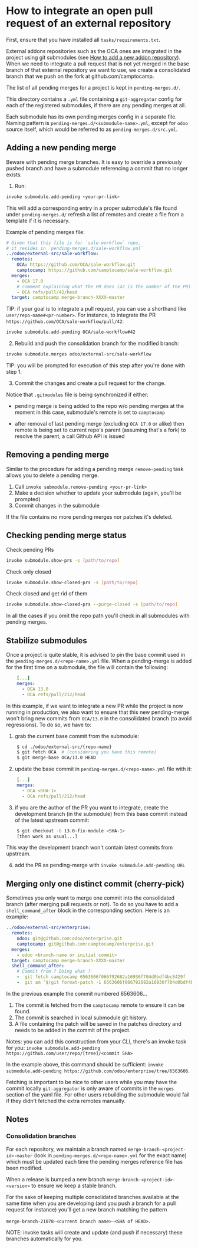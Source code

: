 # How to integrate an open pull request of an external repository

First, ensure that you have installed all `tasks/requirements.txt`.

External addons repositories such as the OCA ones are integrated in the project
using git submodules (see [How to add a new addon repository](./how-to-add-repo.md)).
When we need to integrate a pull request that is not yet merged in the base branch
of that external repository we want to use, we create a consolidated branch that
we push on the fork at github.com/camptocamp.

The list of all pending merges for a project is kept in `pending-merges.d/`.

This directory contains a `.yml` file containing a `git-aggregator` config for
each of the registered submodules, if there are any pending merges at all.

Each submodule has its own pending merges config in a separate file.
Naming pattern is `pending-merges.d/<submodule-name>.yml`, except for `odoo`
source itself, which would be referred to as `pending-merges.d/src.yml`.


## Adding a new pending merge

Beware with pending merge branches. It is easy to override a previously pushed
branch and have a submodule referencing a commit that no longer exists.

1. Run:

  ```bash
  invoke submodule.add-pending <your-pr-link>
  ```

  This will add a corresponding entry in a proper submodule's file found under
  `pending-merges.d/` refresh a list of remotes and create a file from a
  template if it is necessary.

  Example of pending merges file:

  ```yaml
  # Given that this file is for `sale-workflow` repo,
  # it resides in `pending-merges.d/sale-workflow.yml`
  ../odoo/external-src/sale-workflow:
    remotes:
      OCA: https://github.com/OCA/sale-workflow.git
      camptocamp: https://github.com/camptocamp/sale-workflow.git
    merges:
      - OCA 17.0
      # comment explaining what the PR does (42 is the number of the PR)
      - OCA refs/pull/42/head
    target: camptocamp merge-branch-XXXX-master
  ```

  TIP: if your goal is to integrate a pull request,
  you can use a shorthand like `user/repo-name#<pr-number>`.
  For instance, to integrate the PR `https://github.com/OCA/sale-workflow/pull/42`:

  ```bash
  invoke submodule.add-pending OCA/sale-workflow#42
  ```

2. Rebuild and push the consolidation branch for the modified branch:

  ```bash
  invoke submodule.merges odoo/external-src/sale-workflow
  ```
  TIP: you will be prompted for execution of this step after you're done with step 1.

3. Commit the changes and create a pull request for the change.

  Notice that `.gitmodules` file is being synchronized if either:

  - pending merge is being added to the repo w/o pending merges at the moment
    in this case, submodule's remote is set to `camptocamp`

  - after removal of last pending merge (excluding `OCA 17.0` or alike)
    then remote is being set to current repo's parent (assuming that's a fork)
    to resolve the parent, a call Github API is issued


## Removing a pending merge

Similar to the procedure for adding a pending merge `remove-pending` task
allows you to delete a pending merge.

1. Call `invoke submodule.remove-pending <your-pr-link>`
2. Make a decision whether to update your submodule (again, you'll be prompted)
3. Commit changes in the submodule

If the file contains no more pending merges nor patches it's deleted.


## Checking pending merge status

Check pending PRs

```bash
invoke submodule.show-prs -s [path/to/repo]
```

Check only closed

```bash
invoke submodule.show-closed-prs -s [path/to/repo]
```

Check closed and get rid of them

```bash
invoke submodule.show-closed-prs --purge-closed -s [path/to/repo]
```

In all the cases if you omit the repo path
you'll check in all submodules with pending merges.


## Stabilize submodules

Once a project is quite stable, it is advised to pin the base commit used in
the `pending-merges.d/<repo-name>.yml` file.
When a pending-merge is added for the first time on a submodule, the file will
contain the following:

```yml
    [...]
    merges:
      - OCA 13.0
      - OCA refs/pull/212/head
```
In this example, if we want to integrate a new PR while the project is now
running in production, we also want to ensure that this new pending-merge won't
bring new commits from `OCA/13.0` in the consolidated branch (to avoid regressions).
To do so, we have to:

1. grab the current base commit from the submodule:

```bash
    $ cd ./odoo/external-src/{repo-name}
    $ git fetch OCA  # (considering you have this remote)
    $ git merge-base OCA/13.0 HEAD
```

2. update the base commit in `pending-merges.d/<repo-name>.yml` file with it:

```yml
    [...]
    merges:
      - OCA <SHA-1>
      - OCA refs/pull/212/head
```

3. if you are the author of the PR you want to integrate, create the development
branch (in the submodule) from this base commit instead of the latest upstream
commit:

```bash
    $ git checkout -b 13.0-fix-module <SHA-1>
    [then work as usual...]
```

This way the development branch won't contain latest commits from upstream.

4. add the PR as pending-merge with `invoke submodule.add-pending URL`


## Merging only one distinct commit (cherry-pick)

Sometimes you only want to merge one commit into the consolidated branch (after
merging pull requests or not). To do so you have to add a `shell_command_after` block
in the corresponding section. Here is an example:

  ```yaml
  ../odoo/external-src/enterprise:
    remotes:
      odoo: git@github.com:odoo/enterprise.git
      camptocamp: git@github.com:camptocamp/enterprise.git
    merges:
      - odoo <branch-name or initial commit>
    target: camptocamp merge-branch-XXXX-master
    shell_command_after:
      # Commit from ? Doing what ?
      -  git fetch camptocamp 6563606f066792682a16936f704d0bdf4bc8429f
      -  git am "$(git format-patch -1 6563606f066792682a16936f704d0bdf4bc8429f -o ../patches)"
  ```

In the previous example the commit numbered 6563606...

1. The commit is fetched from the `camptocamp` remote to ensure it can be found.
2. The commit is searched in local submodule git history.
3. A file containing the patch will be saved in the patches directory and needs to be added in the commit
of the project.

Notes: you can add this construction from your CLI, there's an invoke task for you:
`invoke submodule.add-pending https://github.com/user/repo/[tree]/<commit SHA>`

In the example above, this command should be sufficient:
`invoke submodule.add-pending https://github.com/odoo/enterprise/tree/6563606`.

Fetching is important to be nice to other users while you may have the commit locally
`git-aggregator` is only aware of commits in the `merges` section of the yaml file.
For other users rebuilding the submodule would fail if they didn't fetched the extra
remotes manually.

## Notes

### Consolidation branches

For each repository, we maintain a branch named
`merge-branch-<project-id>-master` (look in `pending-merges.d/<repo-name>.yml` for the
exact name) which must be updated each time the pending merges
reference file has been modified.

When a release is bumped a new branch
`merge-branch-<project-id>-<version>` to ensure we keep a stable branch.

For the sake of keeping multiple consolidated branches available at the same time
when you are developing (and you push a branch for a pull request for instance)
you'll get a new branch matching the pattern

`merge-branch-21078-<current branch name>-<SHA of HEAD>`.


NOTE: invoke tasks will create and update (and push if necessary) these branches automatically for you.
